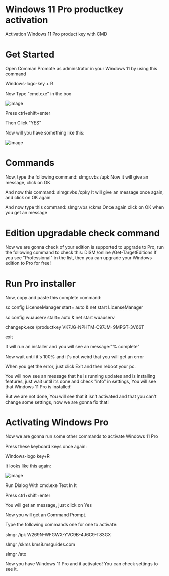 # Windows 11 Pro productkey activation
Activation Windows 11 Pro product key with CMD
# Get Started
Open Comman Promote as adminstrator in your Windows 11 by using this command

Windows-logo-key + R      

Now Type "cmd.exe" in the box

![image](https://github.com/elfordanson/windows_11_pro_productkey_activation/assets/116512676/0483880c-43c7-4144-81d6-bc781906aca0) 

Press ctrl+shift+enter

Then Click "YES"

Now will you have something like this:

![image](https://github.com/elfordanson/windows_11_pro_productkey_activation/assets/116512676/e322f8ce-f447-4179-9a6d-afc2d301ae94)

# Commands

Now, type the following command: slmgr.vbs /upk Now it will give an message, click on OK

And now this command: slmgr.vbs /cpky It will give an message once again, and click on OK again

And now type this command: slmgr.vbs /ckms Once again click on OK when you get an message

# Edition upgradable check command

Now we are gonna check of your edition is supported to upgrade to Pro, run the following command to check this: DISM /online /Get-TargetEditions If you see "Professional" in the list, then you can upgrade your Windows edition to Pro for free!

# Run Pro installer

Now, copy and paste this complete command:

sc config LicenseManager start= auto & net start LicenseManager

sc config wuauserv start= auto & net start wuauserv

changepk.exe /productkey VK7JG-NPHTM-C97JM-9MPGT-3V66T

exit

It will run an installer and you will see an message:"% complete"

Now wait until it's 100% and it's not weird that you will get an error

When you get the error, just click Exit and then reboot your pc.

You will now see an message that he is running updates and is installing features, just wait until its done and check "info" in settings, You will see that Windows 11 Pro is installed!

But we are not done, You will see that it isn't activated and that you can't change some settings, now we are gonna fix that!

# Activating Windows Pro

Now we are gonna run some other commands to activate Windows 11 Pro

Press these keyboard keys once again:

Windows-logo key+R

It looks like this again:

![image](https://github.com/elfordanson/windows_11_pro_productkey_activation/assets/116512676/0483880c-43c7-4144-81d6-bc781906aca0) 

Run Dialog With cmd.exe Text In It

Press ctrl+shift+enter

You will get an message, just click on Yes

Now you will get an Command Prompt.

Type the following commands one for one to activate:

slmgr /ipk W269N-WFGWX-YVC9B-4J6C9-T83GX

slmgr /skms kms8.msguides.com

slmgr /ato

Now you have Windows 11 Pro and it activated! You can check settings to see it.
